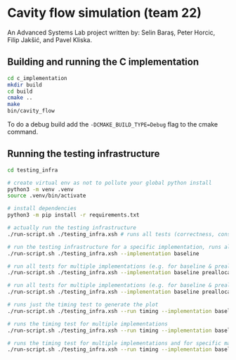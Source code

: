 # Cavity flow simulation (team 22)

An Advanced Systems Lab project written by: Selin Baraş, Peter Horcic,
Filip Jakšić, and Pavel Kliska.

## Building and running the C implementation
```bash
cd c_implementation
mkdir build
cd build
cmake ..
make
bin/cavity_flow
```
To do a debug build add the `-DCMAKE_BUILD_TYPE=Debug` flag to the cmake
command.

## Running the testing infrastructure
```bash
cd testing_infra

# create virtual env as not to pollute your global python install
python3 -m venv .venv
source .venv/bin/activate

# install dependencies
python3 -m pip install -r requirements.txt

# actually run the testing infrastructure
./run-script.sh ./testing_infra.xsh # runs all tests (correctness, consystency & timing)

# run the testing infrastructure for a specific implementation, runs all tests (correctness, consystency & timing)
./run-script.sh ./testing_infra.xsh --implementation baseline

# run all tests for multiple implementations (e.g. for baseline & prealloc)
./run-script.sh ./testing_infra.xsh --implementation baseline preallocated

# run all tests for multiple implementations (e.g. for baseline & prealloc) for matrices of dimensions [10, 20, 30]
./run-script.sh ./testing_infra.xsh --implementation baseline preallocated --matrix-dimensions 10 20 30

# runs just the timing test to generate the plot
./run-script.sh ./testing_infra.xsh --run timing --implementation baseline

# runs the timing test for multiple implementations
./run-script.sh ./testing_infra.xsh --run timing --implementation baseline preallocated

# runs the timing test for multiple implementations and for specific matrix dimensions
./run-script.sh ./testing_infra.xsh --run timing --implementation baseline preallocated --matrix-dimensions 32 64 96


```

